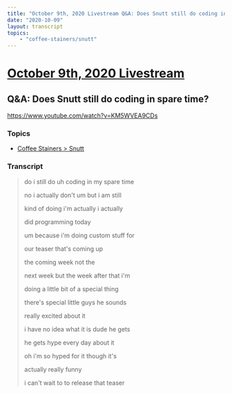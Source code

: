 ```yaml
---
title: "October 9th, 2020 Livestream Q&A: Does Snutt still do coding in spare time?"
date: "2020-10-09"
layout: transcript
topics:
    - "coffee-stainers/snutt"
---
```

# [October 9th, 2020 Livestream](../2020-10-09.md)
## Q&A: Does Snutt still do coding in spare time?
https://www.youtube.com/watch?v=KM5WVEA9CDs

### Topics
* [Coffee Stainers > Snutt](../topics/coffee-stainers/snutt.md)

### Transcript

> do i still do uh coding in my spare time
>
> no i actually don't um but i am still
>
> kind of doing i'm actually i actually
>
> did programming today
>
> um because i'm doing custom stuff for
>
> our teaser that's coming up
>
> the coming week not the
>
> next week but the week after that i'm
>
> doing a little bit of a special thing
>
> there's special little guys he sounds
>
> really excited about it
>
> i have no idea what it is dude he gets
>
> he gets hype every day about it
>
> oh i'm so hyped for it though it's
>
> actually really funny
>
> i can't wait to to release that teaser
